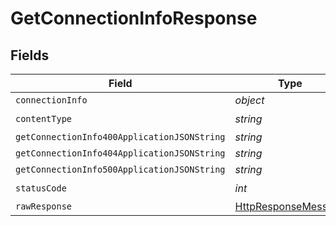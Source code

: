 # GetConnectionInfoResponse


## Fields

| Field                                                                                                                | Type                                                                                                                 | Required                                                                                                             | Description                                                                                                          |
| -------------------------------------------------------------------------------------------------------------------- | -------------------------------------------------------------------------------------------------------------------- | -------------------------------------------------------------------------------------------------------------------- | -------------------------------------------------------------------------------------------------------------------- |
| `connectionInfo`                                                                                                     | *object*                                                                                                             | :heavy_minus_sign:                                                                                                   | Ok                                                                                                                   |
| `contentType`                                                                                                        | *string*                                                                                                             | :heavy_check_mark:                                                                                                   | N/A                                                                                                                  |
| `getConnectionInfo400ApplicationJSONString`                                                                          | *string*                                                                                                             | :heavy_minus_sign:                                                                                                   | N/A                                                                                                                  |
| `getConnectionInfo404ApplicationJSONString`                                                                          | *string*                                                                                                             | :heavy_minus_sign:                                                                                                   | N/A                                                                                                                  |
| `getConnectionInfo500ApplicationJSONString`                                                                          | *string*                                                                                                             | :heavy_minus_sign:                                                                                                   | N/A                                                                                                                  |
| `statusCode`                                                                                                         | *int*                                                                                                                | :heavy_check_mark:                                                                                                   | N/A                                                                                                                  |
| `rawResponse`                                                                                                        | [HttpResponseMessage](https://learn.microsoft.com/en-us/dotnet/api/system.net.http.httpresponsemessage?view=net-5.0) | :heavy_minus_sign:                                                                                                   | N/A                                                                                                                  |
